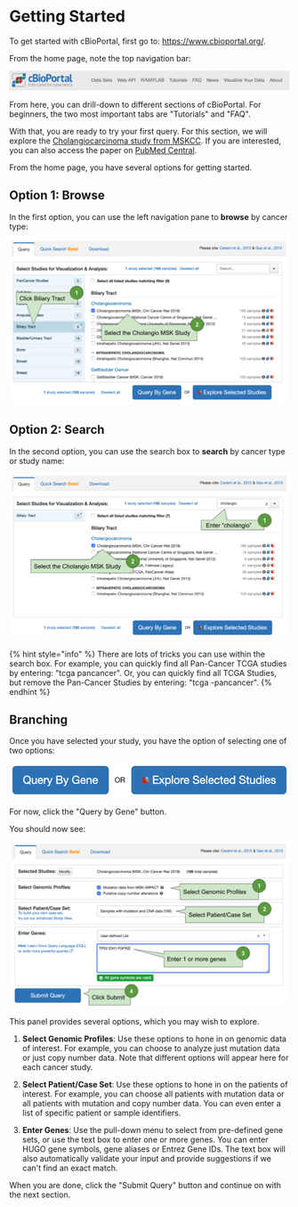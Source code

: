 # Getting Started
 
To get started with cBioPortal, first go to:  https://www.cbioportal.org/.

From the home page, note the top navigation bar:

![cBioPortal Navigation Bar](img/navbar.png)

From here, you can drill-down to different sections of cBioPortal.  For beginners, the two most important tabs are "Tutorials" and "FAQ".

With that, you are ready to try your first query.  For this section, we will explore the [Cholangiocarcinoma study from MSKCC](https://www.cbioportal.org/study/summary?id=chol_msk_2018).  If you are interested, you can also access the paper on [PubMed Central](https://www.ncbi.nlm.nih.gov/pmc/articles/PMC6642361/).

From the home page, you have several options for getting started.

## Option 1:  Browse

In the first option, you can use the left navigation pane to **browse** by cancer type:

![Browse by Cancer Type](img/home_browse.png)

## Option 2:  Search

In the second option, you can use the search box to **search** by cancer type or study name:

![Search by Cancer Type](img/home_search.png)

{% hint style="info" %}
There are lots of tricks you can use within the search box.  For example, you can quickly find all Pan-Cancer TCGA studies by entering:  "tcga pancancer".  Or, you can quickly find all TCGA Studies, but remove the Pan-Cancer Studies by entering:  "tcga -pancancer".
{% endhint %}

## Branching

Once you have selected your study, you have the option of selecting one of two options:

![Branching](img/home_branch.png)

For now, click the "Query by Gene" button.

You should now see:

![Query By Gene](img/home_query_by_gene.png)

This panel provides several options, which you may wish to explore.

  1. **Select Genomic Profiles**:  Use these options to hone in on genomic data of interest.  For example, you can choose to analyze just mutation data or just copy number data.  Note that different options will appear here for each cancer study.

  2. **Select Patient/Case Set**:  Use these options to hone in on the patients of interest.  For example, you can choose all patients with mutation data or all patients with mutation and copy number data.  You can even enter a list of specific patient or sample identifiers.

  3. **Enter Genes**:  Use the pull-down menu to select from pre-defined gene sets, or use the text box to enter one or more genes.  You can enter HUGO gene symbols, gene aliases or Entrez Gene IDs.  The text box will also automatically validate your input and provide suggestions if we can't find an exact match.

When you are done, click the "Submit Query" button and continue on with the next section.